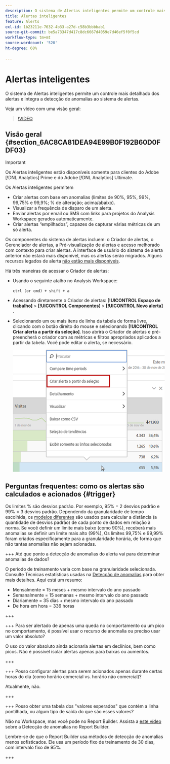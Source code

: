 ```yaml
---
description: O sistema de Alertas inteligentes permite um controle mais detalhado dos alertas e integra a detecção de anomalias ao sistema de alertas.
title: Alertas inteligentes
feature: Alerts
exl-id: 1b23211e-7632-4b33-a27d-c58b3bbbbab1
source-git-commit: be5a73347d417c8dc6667d4059e7d46ef5f0f5cd
workflow-type: tm+mt
source-wordcount: '520'
ht-degree: 68%

---
```


# Alertas inteligentes

O sistema de Alertas inteligentes permite um controle mais detalhado dos alertas e integra a detecção de anomalias ao sistema de alertas.

Veja um vídeo com uma visão geral:

>[!VIDEO](https://video.tv.adobe.com/v/25446/?quality=12)

## Visão geral {#section_6AC8CA81DEA94E99B0F192B60D0FDF03}

>[!IMPORTANT]
>
>Os Alertas inteligentes estão disponíveis somente para clientes do Adobe [!DNL Analytics] Prime e do Adobe [!DNL Analytics] Ultimate.

Os Alertas inteligentes permitem

* Criar alertas com base em anomalias (limites de 90%, 95%, 99%, 99,75% e 99,9%; % de alteração; acima/abaixo).
* Visualizar a frequência de disparo de um alerta.
* Enviar alertas por email ou SMS com links para projetos do Analysis Workspace gerados automaticamente.
* Criar alertas “empilhados”, capazes de capturar várias métricas de um só alerta.

Os componentes do sistema de alertas incluem: o Criador de alertas, o Gerenciador de alertas, a Pré-visualização de alertas e acesso melhorado com contexto para criar alertas. A interface de usuário do sistema de alerta anterior não estará mais disponível, mas os alertas serão migrados. Alguns recursos legados de alerta [não estão mais disponíveis](https://experienceleague.adobe.com/docs/analytics/analyze/reports-analytics/alerts.html?lang=pt-BR).

Há três maneiras de acessar o Criador de alertas:

* Usando o seguinte atalho no Analysis Workspace:

  `ctrl (or cmd) + shift + a`
* Acessando diretamente o Criador de alertas: **[!UICONTROL Espaço de trabalho]** > **[!UICONTROL Componentes]** > **[!UICONTROL Novo alerta]** .
* Selecionando um ou mais itens de linha da tabela de forma livre, clicando com o botão direito do mouse e selecionando **[!UICONTROL Criar alerta a partir da seleção]**. Isso abrirá o Criador de alertas e pré-preencherá o criador com as métricas e filtros apropriados aplicados a partir da tabela. Você pode editar o alerta, se necessário.

  ![](assets/create-alert-from-selection.png)


## Perguntas frequentes: como os alertas são calculados e acionados {#trigger}

Os limites % são desvios padrão. Por exemplo, 95% = 2 desvios padrão e 99% = 3 desvios padrão. Dependendo da granularidade de tempo escolhida, os [modelos diferentes](/help/analyze/analysis-workspace/c-anomaly-detection/statistics-anomaly-detection.md) são usados para calcular a distância (a quantidade de desvios padrão) de cada ponto de dados em relação à norma. Se você definir um limite mais baixo (como 90%), receberá mais anomalias se definir um limite mais alto (99%), Os limites 99,75% e 99,99% foram criados especificamente para a granularidade horária, de forma que não tantas anomalias não sejam acionadas.

+++ Até que ponto a detecção de anomalias do alerta vai para determinar anomalias de dados?

O período de treinamento varia com base na granularidade selecionada. Consulte Técnicas estatísticas usadas na <a href="/help/analyze/analysis-workspace/c-anomaly-detection/statistics-anomaly-detection.md">Detecção de anomalias</a> para obter mais detalhes. Aqui está um resumo:

* Mensalmente = 15 meses + mesmo intervalo do ano passado
* Semanalmente = 15 semanas + mesmo intervalo do ano passado
* Diariamente = 35 dias + mesmo intervalo do ano passado
* De hora em hora = 336 horas

+++

+++ Para ser alertado de apenas uma queda no comportamento ou um pico no comportamento, é possível usar o recurso de anomalia ou preciso usar um valor absoluto?

O uso do valor absoluto ainda acionaria alertas em declínios, bem como picos. Não é possível isolar alertas apenas para baixas ou aumentos.

+++

+++ Posso configurar alertas para serem acionados apenas durante certas horas do dia (como horário comercial vs. horário não comercial)?

Atualmente, não.

+++

+++ Posso obter uma tabela dos &quot;valores esperados&quot; que contém a linha pontilhada, ou algum tipo de saída do que são esses valores?

Não no Workspace, mas você pode no Report Builder. Assista a [este vídeo](https://experienceleague.adobe.com/docs/analytics-learn/tutorials/exporting/report-builder/anomaly-detection-in-report-builder.html?lang=pt-BR) sobre a Detecção de anomalias no Report Builder.

Lembre-se de que o Report Builder usa métodos de detecção de anomalias menos sofisticados. Ele usa um período fixo de treinamento de 30 dias, com intervalo fixo de 95%.

+++
